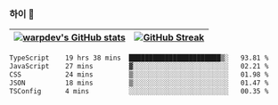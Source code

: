 
### 하이 👋
[![warpdev's GitHub stats](https://github-readme-stats.vercel.app/api?username=warpdev&show_icons=true&theme=vue-dark)](#) |[![GitHub Streak](https://github-readme-streak-stats.herokuapp.com/?user=warpdev&theme=dark)](#)
--- | --- |
<!--START_SECTION:waka-->

```txt
TypeScript    19 hrs 38 mins  ███████████████████████▒░   93.81 %
JavaScript    27 mins         ▓░░░░░░░░░░░░░░░░░░░░░░░░   02.21 %
CSS           24 mins         ▒░░░░░░░░░░░░░░░░░░░░░░░░   01.98 %
JSON          18 mins         ▒░░░░░░░░░░░░░░░░░░░░░░░░   01.47 %
TSConfig      4 mins          ░░░░░░░░░░░░░░░░░░░░░░░░░   00.35 %
```

<!--END_SECTION:waka-->

<!--
**warpdev/warpdev** is a ✨ _special_ ✨ repository because its `README.md` (this file) appears on your GitHub profile.

Here are some ideas to get you started:

- 🔭 I’m currently working on ...
- 🌱 I’m currently learning ...
- 👯 I’m looking to collaborate on ...
- 🤔 I’m looking for help with ...
- 💬 Ask me about ...
- 📫 How to reach me: ...
- 😄 Pronouns: ...
- ⚡ Fun fact: ...
-->
